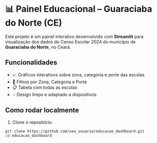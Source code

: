 # 📊 Painel Educacional – Guaraciaba do Norte (CE)

Este projeto é um painel interativo desenvolvido com **Streamlit** para visualização dos dados do Censo Escolar 2024 do município de **Guaraciaba do Norte**, no Ceará.

## Funcionalidades
- 📈 Gráficos interativos sobre zona, categoria e porte das escolas
- 🔎 Filtros por Zona, Categoria e Porte
- 📋 Tabela com todas as escolas
- 💡 Design limpo e adaptado a dispositivos

## Como rodar localmente

1. Clone o repositório:
```bash
git clone https://github.com/seu_usuario/educacao_dashboard.git
cd educacao_dashboard
